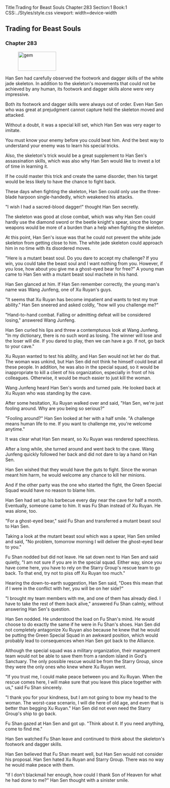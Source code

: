 Title:Trading for Beast Souls 
Chapter:283 
Section:1 
Book:1 
CSS:../Styles/style.css 
viewport: width=device-width
  
## Trading for Beast Souls
### Chapter 283
  
<figure>
	<img src="../Images/gem.gif" alt="gem" id="gem" width="120" height="60" />
</figure>
  

  
Han Sen had carefully observed the footwork and dagger skills of the white jade skeleton. In addition to the skeleton's movements that could not be achieved by any human, its footwork and dagger skills alone were very impressive.

Both its footwork and dagger skills were always out of order. Even Han Sen who was great at prejudgment cannot capture held the skeleton moved and attacked.

Without a doubt, it was a special kill set, which Han Sen was very eager to imitate.

You must know your enemy before you could beat him. And the best way to understand your enemy was to learn his special tricks.

Also, the skeleton's trick would be a great supplement to Han Sen's assassination skills, which was also why Han Sen would like to invest a lot of time in learning it.

If he could master this trick and create the same disorder, then his target would be less likely to have the chance to fight back.

These days when fighting the skeleton, Han Sen could only use the three-blade harpoon single-handedly, which weakened his attacks.

"I wish I had a sacred-blood dagger!" thought Han Sen secretly.

The skeleton was good at close combat, which was why Han Sen could hardly use the diamond sword or the beetle knight's spear, since the longer weapons would be more of a burden than a help when fighting the skeleton.

At this point, Han Sen's issue was that he could not prevent the white jade skeleton from getting close to him. The white jade skeleton could approach him in no time with its disordered moves.

"Here is a mutant beast soul. Do you dare to accept my challenge? If you win, you could take the beast soul and I want nothing from you. However, if you lose, how about you give me a ghost-eyed bear for free?" A young man came to Han Sen with a mutant beast soul machete in his hand.

Han Sen glanced at him. If Han Sen remember correctly, the young man's name was Wang Junfeng, one of Xu Ruyan's guys.

"It seems that Xu Ruyan has become impatient and wants to test my true ability." Han Sen sneered and asked coldly, "how will you challenge me?"

"Hand-to-hand combat. Falling or admitting defeat will be considered losing," answered Wang Junfeng.

Han Sen curled his lips and threw a contemptuous look at Wang Junfeng. "In my dictionary, there is no such word as losing. The winner will lose and the loser will die. If you dared to play, then we can have a go. If not, go back to your cave."

Xu Ruyan wanted to test his ability, and Han Sen would not let her do that. The woman was unkind, but Han Sen did not think he himself could beat all these people. In addition, he was also in the special squad, so it would be inappropriate to kill a client of his organization, especially in front of his colleagues. Otherwise, it would be much easier to just kill the woman.

Wang Junfeng heard Han Sen's words and turned pale. He looked back at Xu Ruyan who was standing by the cave.

After some hesitation, Xu Ruyan walked over and said, "Han Sen, we're just fooling around. Why are you being so serious?"

"Fooling around?" Han Sen looked at her with a half smile. "A challenge means human life to me. If you want to challenge me, you're welcome anytime."

It was clear what Han Sen meant, so Xu Ruyan was rendered speechless.

After a long while, she turned around and went back to the cave. Wang Junfeng quickly followed her back and did not dare to lay a hand on Han Sen.

Han Sen wished that they would have the guts to fight. Since the woman meant him harm, he would welcome any chance to kill her minions.

And if the other party was the one who started the fight, the Green Special Squad would have no reason to blame him.

Han Sen had set up his barbecue every day near the cave for half a month. Eventually, someone came to him. It was Fu Shan instead of Xu Ruyan. He was alone, too.

"For a ghost-eyed bear," said Fu Shan and transferred a mutant beast soul to Han Sen.

Taking a look at the mutant beast soul which was a spear, Han Sen smiled and said, "No problem, tomorrow morning I will deliver the ghost-eyed bear to you."

Fu Shan nodded but did not leave. He sat down next to Han Sen and said quietly, "I am not sure if you are in the special squad. Either way, since you have come here, you have to rely on the Starry Group's rescue team to go back. To that end, try not to piss off Xu Ruyan too much."

Hearing the down-to-earth suggestion, Han Sen said, "Does this mean that if I were in the conflict with her, you will be on her side?"

"I brought my team members with me, and one of them has already died. I have to take the rest of them back alive," answered Fu Shan calmly, without answering Han Sen's question.

Han Sen nodded. He understood the load on Fu Shan's mind. He would choose to do exactly the same if he were in Fu Shan's shoes. Han Sen did not completely antagonize Xu Ruyan also because he knew that he would be putting the Green Special Squad in an awkward position, which would probably lead to consequences when Han Sen got back to the Alliance.

Although the special squad was a military organization, their management team would not be able to save them from a random island in God's Sanctuary. The only possible rescue would be from the Starry Group, since they were the only ones who knew where Xu Ruyan went.

"If you trust me, I could make peace between you and Xu Ruyan. When the rescue comes here, I will make sure that you leave this place together with us," said Fu Shan sincerely.

"I thank you for your kindness, but I am not going to bow my head to the woman. The worst-case scenario, I will die here of old age, and even that is better than begging Xu Ruyan." Han Sen did not even need the Starry Group's ship to go back.

Fu Shan gazed at Han Sen and got up. "Think about it. If you need anything, come to find me."

Han Sen watched Fu Shan leave and continued to think about the skeleton's footwork and dagger skills.

Han Sen believed that Fu Shan meant well, but Han Sen would not consider his proposal. Han Sen hated Xu Ruyan and Starry Group. There was no way he would make peace with them.

"If I don't blackmail her enough, how could I thank Son of Heaven for what he had done to me?" Han Sen thought with a sinister smile.